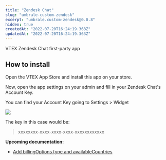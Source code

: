 ```yaml
---
title: "Zendesk Chat"
slug: "umbrale-custom-zendesk"
excerpt: "umbrale.custom-zendesk@0.0.8"
hidden: true
createdAt: "2022-07-20T16:24:19.363Z"
updatedAt: "2022-07-20T16:24:19.363Z"
---
```

VTEX Zendesk Chat first-party app

## How to install

Open the VTEX App Store and install this app on your store.

Now, open the app settings on your admin and fill in your Zendesk Chat's Account Key.

You can find your Account Key going to Settings > Widget

![](account-key.png)

The key in this case would be:
> xxxxxxxx-xxxx-xxxx-xxxx-xxxxxxxxxxxx


**Upcoming documentation:**

 - [Add billingOptions type and availableCountries](https://github.com/vtex-apps/zendesk-chat/pull/11)